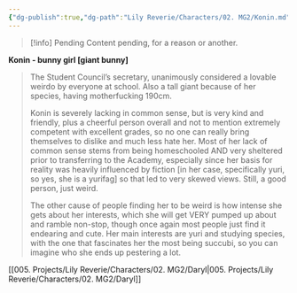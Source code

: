 ```yaml
---
{"dg-publish":true,"dg-path":"Lily Reverie/Characters/02. MG2/Konin.md","permalink":"/lily-reverie/characters/02-mg-2/konin/","created":"2024-01-22T20:49:58.025-03:00","updated":"2024-01-22T20:49:58.025-03:00"}
---
```



>[!info] Pending
>Content pending, for a reason or another.

**Konin - bunny girl [giant bunny]**

> The Student Council’s secretary, unanimously considered a lovable weirdo by everyone at school. Also a tall giant because of her species, having motherfucking 190cm.
> 
> Konin is severely lacking in common sense, but is very kind and friendly, plus a cheerful person overall and not to mention extremely competent with excellent grades, so no one can really bring themselves to dislike and much less hate her. Most of her lack of common sense stems from being homeschooled AND very sheltered prior to transferring to the Academy, especially since her basis for reality was heavily influenced by fiction [in her case, specifically yuri, so yes, she is a yurifag] so that led to very skewed views. Still, a good person, just weird.
> 
> The other cause of people finding her to be weird is how intense she gets about her interests, which she will get VERY pumped up about and ramble non-stop, though once again most people just find it endearing and cute. Her main interests are yuri and studying species, with the one that fascinates her the most being succubi, so you can imagine who she ends up pestering a lot.

[[005. Projects/Lily Reverie/Characters/02. MG2/Daryl\|005. Projects/Lily Reverie/Characters/02. MG2/Daryl]]
